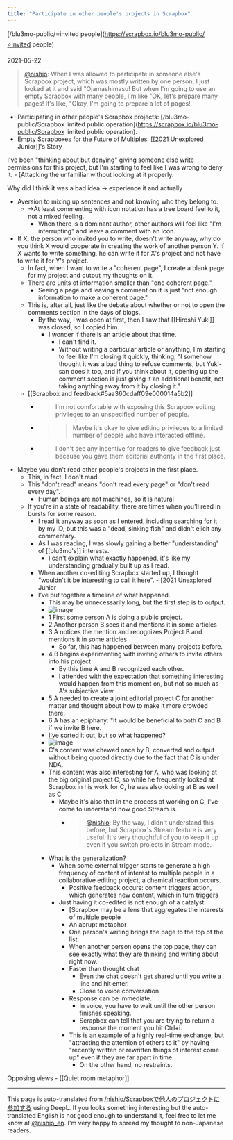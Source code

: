 ```yaml
---
title: "Participate in other people's projects in Scrapbox"
---
```


[/blu3mo-public/⭐️invited people](https://scrapbox.io/blu3mo-public/⭐️invited people)

2021-05-22
> [@nishio](https://twitter.com/nishio/status/1395777495236894722?s=21): When I was allowed to participate in someone else's Scrapbox project, which was mostly written by one person, I just looked at it and said "Ojamashimasu! But when I'm going to use an empty Scrapbox with many people, I'm like "OK, let's prepare many pages! It's like, "Okay, I'm going to prepare a lot of pages!
- Participating in other people's Scrapbox projects: [/blu3mo-public/Scrapbox limited public operation](https://scrapbox.io/blu3mo-public/Scrapbox limited public operation).
- Empty Scrapboxes for the Future of Multiples: [[2021 Unexplored Junior]]'s Story

I've been "thinking about but denying" giving someone else write permissions for this project, but I'm starting to feel like I was wrong to deny it.
    - [Attacking the unfamiliar without looking at it properly.

Why did I think it was a bad idea -> experience it and actually
- Aversion to mixing up sentences and not knowing who they belong to.
    - →At least commenting with icon notation has a tree board feel to it, not a mixed feeling.
        - When there is a dominant author, other authors will feel like "I'm interrupting" and leave a comment with an icon.
- If X, the person who invited you to write, doesn't write anyway, why do you think X would cooperate in creating the work of another person Y. If X wants to write something, he can write it for X's project and not have to write it for Y's project.
    - In fact, when I want to write a "coherent page", I create a blank page for my project and output my thoughts on it.
    - There are units of information smaller than "one coherent page."
        - Seeing a page and leaving a comment on it is just "not enough information to make a coherent page."
    - This is, after all, just like the debate about whether or not to open the comments section in the days of blogs.
        - By the way, I was open at first, then I saw that [[Hiroshi Yuki]] was closed, so I copied him.
            - I wonder if there is an article about that time.
                - I can't find it.
                - Without writing a particular article or anything, I'm starting to feel like I'm closing it quickly, thinking, "I somehow thought it was a bad thing to refuse comments, but Yuki-san does it too, and if you think about it, opening up the comment section is just giving it an additional benefit, not taking anything away from it by closing it."
    - [[Scrapbox and feedback#5aa360cdaff09e000014a5b2]]
        - >  I'm not comfortable with exposing this Scrapbox editing privileges to an unspecified number of people.
        - >  >Maybe it's okay to give editing privileges to a limited number of people who have interacted offline.
        - >  I don't see any incentive for readers to give feedback just because you gave them editorial authority in the first place.
- Maybe you don't read other people's projects in the first place.
    - This, in fact, I don't read.
    - This "don't read" means "don't read every page" or "don't read every day".
        - Human beings are not machines, so it is natural
    - If you're in a state of readability, there are times when you'll read in bursts for some reason.
        - I read it anyway as soon as I entered, including searching for it by my ID, but this was a "dead, sinking fish" and didn't elicit any commentary.
        - As I was reading, I was slowly gaining a better "understanding" of [[blu3mo's]] interests.
            - I can't explain what exactly happened, it's like my understanding gradually built up as I read.
        - When another co-editing Scrapbox started up, I thought "wouldn't it be interesting to call it here".
                - [2021 Unexplored Junior
        - I've put together a timeline of what happened.
            - This may be unnecessarily long, but the first step is to output.
            - ![image](https://gyazo.com/a61addc7591475bf88718004af5da3cf/thumb/1000)
            - 1 First some person A is doing a public project.
            - 2 Another person B sees it and mentions it in some articles
            - 3 A notices the mention and recognizes Project B and mentions it in some articles
                - So far, this has happened between many projects before.
            - 4 B begins experimenting with inviting others to invite others into his project
                - By this time A and B recognized each other.
                - I attended with the expectation that something interesting would happen from this moment on, but not so much as A's subjective view.
            - 5 A needed to create a joint editorial project C for another matter and thought about how to make it more crowded there.
            - 6 A has an epiphany: "It would be beneficial to both C and B if we invite B here.
            - I've sorted it out, but so what happened?
            - ![image](https://gyazo.com/75c5babae0173a191dcf0cf9e655eec9/thumb/1000)
            - C's content was chewed once by B, converted and output without being quoted directly due to the fact that C is under NDA.
            - This content was also interesting for A, who was looking at the big original project C, so while he frequently looked at Scrapbox in his work for C, he was also looking at B as well as C
                - Maybe it's also that in the process of working on C, I've come to understand how good Stream is.
                    - > [@nishio](https://twitter.com/nishio/status/1395777774497931265): By the way, I didn't understand this before, but Scrapbox's Stream feature is very useful. It's very thoughtful of you to keep it up even if you switch projects in Stream mode.
            - What is the generalization?
                - When some external trigger starts to generate a high frequency of content of interest to multiple people in a collaborative editing project, a chemical reaction occurs.
                    - Positive feedback occurs: content triggers action, which generates new content, which in turn triggers
                - Just having it co-edited is not enough of a catalyst.
                    - [Scrapbox may be a lens that aggregates the interests of multiple people
                    - An abrupt metaphor
                    - One person's writing brings the page to the top of the list.
                    - When another person opens the top page, they can see exactly what they are thinking and writing about right now.
                    - Faster than thought chat
                        - Even the chat doesn't get shared until you write a line and hit enter.
                        - Close to voice conversation
                    - Response can be immediate.
                        - In voice, you have to wait until the other person finishes speaking.
                        - Scrapbox can tell that you are trying to return a response the moment you hit Ctrl+i.
                    - This is an example of a highly real-time exchange, but "attracting the attention of others to it" by having "recently written or rewritten things of interest come up" even if they are far apart in time.
                        - On the other hand, no restraints.

Opposing views
    - [[Quiet room metaphor]]

---
This page is auto-translated from [/nishio/Scrapboxで他人のプロジェクトに参加する](https://scrapbox.io/nishio/Scrapboxで他人のプロジェクトに参加する) using DeepL. If you looks something interesting but the auto-translated English is not good enough to understand it, feel free to let me know at [@nishio_en](https://twitter.com/nishio_en). I'm very happy to spread my thought to non-Japanese readers.